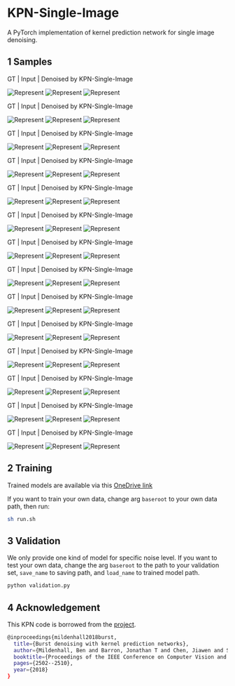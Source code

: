 # KPN-Single-Image

A PyTorch implementation of kernel prediction network for single image denoising.

## 1 Samples

GT | Input | Denoised by KPN-Single-Image

![Represent](./img/train_epoch50_gt.png)
![Represent](./img/train_epoch50_in.png)
![Represent](./img/train_epoch50_pred.png)

GT | Input | Denoised by KPN-Single-Image

![Represent](./img/train_epoch51_gt.png)
![Represent](./img/train_epoch51_in.png)
![Represent](./img/train_epoch51_pred.png)

GT | Input | Denoised by KPN-Single-Image

![Represent](./img/train_epoch52_gt.png)
![Represent](./img/train_epoch52_in.png)
![Represent](./img/train_epoch52_pred.png)

GT | Input | Denoised by KPN-Single-Image

![Represent](./img/train_epoch53_gt.png)
![Represent](./img/train_epoch53_in.png)
![Represent](./img/train_epoch53_pred.png)

GT | Input | Denoised by KPN-Single-Image

![Represent](./img/train_epoch54_gt.png)
![Represent](./img/train_epoch54_in.png)
![Represent](./img/train_epoch54_pred.png)

GT | Input | Denoised by KPN-Single-Image

![Represent](./img/train_epoch55_gt.png)
![Represent](./img/train_epoch55_in.png)
![Represent](./img/train_epoch55_pred.png)

GT | Input | Denoised by KPN-Single-Image

![Represent](./img/train_epoch56_gt.png)
![Represent](./img/train_epoch56_in.png)
![Represent](./img/train_epoch56_pred.png)

GT | Input | Denoised by KPN-Single-Image

![Represent](./img/train_epoch57_gt.png)
![Represent](./img/train_epoch57_in.png)
![Represent](./img/train_epoch57_pred.png)

GT | Input | Denoised by KPN-Single-Image

![Represent](./img/train_epoch58_gt.png)
![Represent](./img/train_epoch58_in.png)
![Represent](./img/train_epoch58_pred.png)

GT | Input | Denoised by KPN-Single-Image

![Represent](./img/train_epoch59_gt.png)
![Represent](./img/train_epoch59_in.png)
![Represent](./img/train_epoch59_pred.png)

GT | Input | Denoised by KPN-Single-Image

![Represent](./img/train_epoch60_gt.png)
![Represent](./img/train_epoch60_in.png)
![Represent](./img/train_epoch60_pred.png)

GT | Input | Denoised by KPN-Single-Image

![Represent](./img/train_epoch61_gt.png)
![Represent](./img/train_epoch61_in.png)
![Represent](./img/train_epoch61_pred.png)

GT | Input | Denoised by KPN-Single-Image

![Represent](./img/train_epoch62_gt.png)
![Represent](./img/train_epoch62_in.png)
![Represent](./img/train_epoch62_pred.png)

GT | Input | Denoised by KPN-Single-Image

![Represent](./img/train_epoch63_gt.png)
![Represent](./img/train_epoch63_in.png)
![Represent](./img/train_epoch63_pred.png)

## 2 Training

Trained models are available via this [OneDrive link](https://portland-my.sharepoint.com/:f:/g/personal/yzzhao2-c_my_cityu_edu_hk/EuR2U0LqQyxDtgK06ObvK8gBsvKk3ez0miHSjWMIfkqcpQ?e=hR6sXc)

If you want to train your own data, change arg `baseroot` to your own data path, then run:
```bash
sh run.sh
```

## 3 Validation

We only provide one kind of model for specific noise level. If you want to test your own data, change the arg `baseroot` to the path to your validation set, `save_name` to saving path, and `load_name` to trained model path.
```bash
python validation.py
```

## 4 Acknowledgement

This KPN code is borrowed from the [project](https://github.com/z-bingo/kernel-prediction-networks-PyTorch).

```bash
@inproceedings{mildenhall2018burst,
  title={Burst denoising with kernel prediction networks},
  author={Mildenhall, Ben and Barron, Jonathan T and Chen, Jiawen and Sharlet, Dillon and Ng, Ren and Carroll, Robert},
  booktitle={Proceedings of the IEEE Conference on Computer Vision and Pattern Recognition},
  pages={2502--2510},
  year={2018}
}
```
